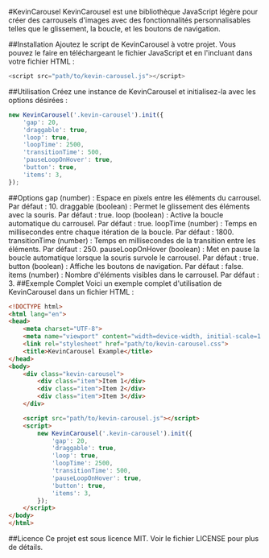 
#KevinCarousel
KevinCarousel est une bibliothèque JavaScript légère pour créer des carrousels d'images avec des fonctionnalités personnalisables telles que le glissement, la boucle, et les boutons de navigation.

##Installation
Ajoutez le script de KevinCarousel à votre projet. Vous pouvez le faire en téléchargeant le fichier JavaScript et en l'incluant dans votre fichier HTML :
```javascript
<script src="path/to/kevin-carousel.js"></script>
```

##Utilisation
Créez une instance de KevinCarousel et initialisez-la avec les options désirées :

```javascript
new KevinCarousel('.kevin-carousel').init({
    'gap': 20,
    'draggable': true,
    'loop': true,
    'loopTime': 2500,
    'transitionTime': 500,
    'pauseLoopOnHover': true,
    'button': true,
    'items': 3,
});
```
##Options
gap (number) : Espace en pixels entre les éléments du carrousel. Par défaut : 10.
draggable (boolean) : Permet le glissement des éléments avec la souris. Par défaut : true.
loop (boolean) : Active la boucle automatique du carrousel. Par défaut : true.
loopTime (number) : Temps en millisecondes entre chaque itération de la boucle. Par défaut : 1800.
transitionTime (number) : Temps en millisecondes de la transition entre les éléments. Par défaut : 250.
pauseLoopOnHover (boolean) : Met en pause la boucle automatique lorsque la souris survole le carrousel. Par défaut : true.
button (boolean) : Affiche les boutons de navigation. Par défaut : false.
items (number) : Nombre d'éléments visibles dans le carrousel. Par défaut : 3.
##Exemple Complet
Voici un exemple complet d'utilisation de KevinCarousel dans un fichier HTML :

```html
<!DOCTYPE html>
<html lang="en">
<head>
    <meta charset="UTF-8">
    <meta name="viewport" content="width=device-width, initial-scale=1.0">
    <link rel="stylesheet" href="path/to/kevin-carousel.css">
    <title>KevinCarousel Example</title>
</head>
<body>
    <div class="kevin-carousel">
        <div class="item">Item 1</div>
        <div class="item">Item 2</div>
        <div class="item">Item 3</div>
    </div>

    <script src="path/to/kevin-carousel.js"></script>
    <script>
        new KevinCarousel('.kevin-carousel').init({
            'gap': 20,
            'draggable': true,
            'loop': true,
            'loopTime': 2500,
            'transitionTime': 500,
            'pauseLoopOnHover': true,
            'button': true,
            'items': 3,
        });
    </script>
</body>
</html>
```
##Licence
Ce projet est sous licence MIT. Voir le fichier LICENSE pour plus de détails.